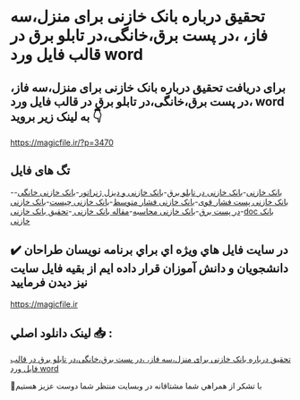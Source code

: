 # تحقیق درباره بانک خازنی برای منزل،سه فاز، ،در پست برق،خانگی،در تابلو برق در قالب فایل ورد word

## برای دریافت تحقیق درباره بانک خازنی برای منزل،سه فاز، ،در پست برق،خانگی،در تابلو برق در قالب فایل ورد word به لینک زیر بروید 👇

https://magicfile.ir/?p=3470

## تگ های فایل

-[بانک خازنی](https://magicfile.ir/product/%d8%a8%d8%a7%d9%86%da%a9-%d8%ae%d8%a7%d8%b2%d9%86%db%8c-%d8%a8%d8%b1%d8%a7%db%8c-%d9%85%d9%86%d8%b2%d9%84-%d8%b3%d9%87-%d9%81%d8%a7%d8%b2-%d8%af%d8%b1-%d9%be%d8%b3%d8%aa-%d8%a8%d8%b1%d9%82-%d8%ae%d8%a7%d9%86%da%af%db%8c-%d8%af%d8%b1-%d8%aa%d8%a7%d8%a8%d9%84%d9%88-%d8%a8%d8%b1%d9%82/)-[بانک خازنی در تابلو برق](https://magicfile.ir/product/%d8%a8%d8%a7%d9%86%da%a9-%d8%ae%d8%a7%d8%b2%d9%86%db%8c-%d8%a8%d8%b1%d8%a7%db%8c-%d9%85%d9%86%d8%b2%d9%84-%d8%b3%d9%87-%d9%81%d8%a7%d8%b2-%d8%af%d8%b1-%d9%be%d8%b3%d8%aa-%d8%a8%d8%b1%d9%82-%d8%ae%d8%a7%d9%86%da%af%db%8c-%d8%af%d8%b1-%d8%aa%d8%a7%d8%a8%d9%84%d9%88-%d8%a8%d8%b1%d9%82/)-[بانک خازنی و دیزل ژنراتور](https://magicfile.ir/product/%d8%a8%d8%a7%d9%86%da%a9-%d8%ae%d8%a7%d8%b2%d9%86%db%8c-%d8%a8%d8%b1%d8%a7%db%8c-%d9%85%d9%86%d8%b2%d9%84-%d8%b3%d9%87-%d9%81%d8%a7%d8%b2-%d8%af%d8%b1-%d9%be%d8%b3%d8%aa-%d8%a8%d8%b1%d9%82-%d8%ae%d8%a7%d9%86%da%af%db%8c-%d8%af%d8%b1-%d8%aa%d8%a7%d8%a8%d9%84%d9%88-%d8%a8%d8%b1%d9%82/)-[بانک خازنی خانگی](https://magicfile.ir/product/%d8%a8%d8%a7%d9%86%da%a9-%d8%ae%d8%a7%d8%b2%d9%86%db%8c-%d8%a8%d8%b1%d8%a7%db%8c-%d9%85%d9%86%d8%b2%d9%84-%d8%b3%d9%87-%d9%81%d8%a7%d8%b2-%d8%af%d8%b1-%d9%be%d8%b3%d8%aa-%d8%a8%d8%b1%d9%82-%d8%ae%d8%a7%d9%86%da%af%db%8c-%d8%af%d8%b1-%d8%aa%d8%a7%d8%a8%d9%84%d9%88-%d8%a8%d8%b1%d9%82/)-[بانک خازنی پست فشار قوی](https://magicfile.ir/product/%d8%a8%d8%a7%d9%86%da%a9-%d8%ae%d8%a7%d8%b2%d9%86%db%8c-%d8%a8%d8%b1%d8%a7%db%8c-%d9%85%d9%86%d8%b2%d9%84-%d8%b3%d9%87-%d9%81%d8%a7%d8%b2-%d8%af%d8%b1-%d9%be%d8%b3%d8%aa-%d8%a8%d8%b1%d9%82-%d8%ae%d8%a7%d9%86%da%af%db%8c-%d8%af%d8%b1-%d8%aa%d8%a7%d8%a8%d9%84%d9%88-%d8%a8%d8%b1%d9%82/)-[بانک خازنی فشار متوسط](https://magicfile.ir/product/%d8%a8%d8%a7%d9%86%da%a9-%d8%ae%d8%a7%d8%b2%d9%86%db%8c-%d8%a8%d8%b1%d8%a7%db%8c-%d9%85%d9%86%d8%b2%d9%84-%d8%b3%d9%87-%d9%81%d8%a7%d8%b2-%d8%af%d8%b1-%d9%be%d8%b3%d8%aa-%d8%a8%d8%b1%d9%82-%d8%ae%d8%a7%d9%86%da%af%db%8c-%d8%af%d8%b1-%d8%aa%d8%a7%d8%a8%d9%84%d9%88-%d8%a8%d8%b1%d9%82/)-[بانک خازنی چیست](https://magicfile.ir/product/%d8%a8%d8%a7%d9%86%da%a9-%d8%ae%d8%a7%d8%b2%d9%86%db%8c-%d8%a8%d8%b1%d8%a7%db%8c-%d9%85%d9%86%d8%b2%d9%84-%d8%b3%d9%87-%d9%81%d8%a7%d8%b2-%d8%af%d8%b1-%d9%be%d8%b3%d8%aa-%d8%a8%d8%b1%d9%82-%d8%ae%d8%a7%d9%86%da%af%db%8c-%d8%af%d8%b1-%d8%aa%d8%a7%d8%a8%d9%84%d9%88-%d8%a8%d8%b1%d9%82/)-[بانک خازنی در پست برق](https://magicfile.ir/product/%d8%a8%d8%a7%d9%86%da%a9-%d8%ae%d8%a7%d8%b2%d9%86%db%8c-%d8%a8%d8%b1%d8%a7%db%8c-%d9%85%d9%86%d8%b2%d9%84-%d8%b3%d9%87-%d9%81%d8%a7%d8%b2-%d8%af%d8%b1-%d9%be%d8%b3%d8%aa-%d8%a8%d8%b1%d9%82-%d8%ae%d8%a7%d9%86%da%af%db%8c-%d8%af%d8%b1-%d8%aa%d8%a7%d8%a8%d9%84%d9%88-%d8%a8%d8%b1%d9%82/)-[بانک خازنی محاسبه](https://magicfile.ir/product/%d8%a8%d8%a7%d9%86%da%a9-%d8%ae%d8%a7%d8%b2%d9%86%db%8c-%d8%a8%d8%b1%d8%a7%db%8c-%d9%85%d9%86%d8%b2%d9%84-%d8%b3%d9%87-%d9%81%d8%a7%d8%b2-%d8%af%d8%b1-%d9%be%d8%b3%d8%aa-%d8%a8%d8%b1%d9%82-%d8%ae%d8%a7%d9%86%da%af%db%8c-%d8%af%d8%b1-%d8%aa%d8%a7%d8%a8%d9%84%d9%88-%d8%a8%d8%b1%d9%82/)-[مقاله بانک خازنی ](https://magicfile.ir/product/%d8%a8%d8%a7%d9%86%da%a9-%d8%ae%d8%a7%d8%b2%d9%86%db%8c-%d8%a8%d8%b1%d8%a7%db%8c-%d9%85%d9%86%d8%b2%d9%84-%d8%b3%d9%87-%d9%81%d8%a7%d8%b2-%d8%af%d8%b1-%d9%be%d8%b3%d8%aa-%d8%a8%d8%b1%d9%82-%d8%ae%d8%a7%d9%86%da%af%db%8c-%d8%af%d8%b1-%d8%aa%d8%a7%d8%a8%d9%84%d9%88-%d8%a8%d8%b1%d9%82/)-[تحقیق بانک خازنی](https://magicfile.ir/product/%d8%a8%d8%a7%d9%86%da%a9-%d8%ae%d8%a7%d8%b2%d9%86%db%8c-%d8%a8%d8%b1%d8%a7%db%8c-%d9%85%d9%86%d8%b2%d9%84-%d8%b3%d9%87-%d9%81%d8%a7%d8%b2-%d8%af%d8%b1-%d9%be%d8%b3%d8%aa-%d8%a8%d8%b1%d9%82-%d8%ae%d8%a7%d9%86%da%af%db%8c-%d8%af%d8%b1-%d8%aa%d8%a7%d8%a8%d9%84%d9%88-%d8%a8%d8%b1%d9%82/)-[doc بانک خازنی](https://magicfile.ir/product/%d8%a8%d8%a7%d9%86%da%a9-%d8%ae%d8%a7%d8%b2%d9%86%db%8c-%d8%a8%d8%b1%d8%a7%db%8c-%d9%85%d9%86%d8%b2%d9%84-%d8%b3%d9%87-%d9%81%d8%a7%d8%b2-%d8%af%d8%b1-%d9%be%d8%b3%d8%aa-%d8%a8%d8%b1%d9%82-%d8%ae%d8%a7%d9%86%da%af%db%8c-%d8%af%d8%b1-%d8%aa%d8%a7%d8%a8%d9%84%d9%88-%d8%a8%d8%b1%d9%82/)

## ✔️ در سايت فايل هاي ويژه اي براي برنامه نويسان طراحان دانشجويان و دانش آموزان قرار داده ايم از بقيه فايل سايت نيز ديدن فرماييد

https://magicfile.ir


## لينک دانلود اصلي 📥 :

[تحقیق درباره بانک خازنی برای منزل،سه فاز، ،در پست برق،خانگی،در تابلو برق در قالب فایل ورد word](https://magicfile.ir/product/%d8%a8%d8%a7%d9%86%da%a9-%d8%ae%d8%a7%d8%b2%d9%86%db%8c-%d8%a8%d8%b1%d8%a7%db%8c-%d9%85%d9%86%d8%b2%d9%84-%d8%b3%d9%87-%d9%81%d8%a7%d8%b2-%d8%af%d8%b1-%d9%be%d8%b3%d8%aa-%d8%a8%d8%b1%d9%82-%d8%ae%d8%a7%d9%86%da%af%db%8c-%d8%af%d8%b1-%d8%aa%d8%a7%d8%a8%d9%84%d9%88-%d8%a8%d8%b1%d9%82/) 


🙏با تشکر از همراهي شما مشتاقانه در وبسایت منتظر شما دوست عزیز هستیم

